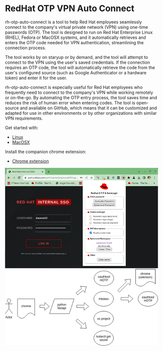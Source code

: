 RedHat OTP VPN Auto Connect
===========================

rh-otp-auto-connect is a tool to help Red Hat employees seamlessly connect to the company's virtual private network (VPN) using one-time passwords (OTP). The tool is designed to run on Red Hat Enterprise Linux (RHEL), Fedora or MacOSX systems, and it automatically retrieves and enters the OTP code needed for VPN authentication, streamlining the connection process.

The tool works by on staryup or by demand, and the tool will attempt to connect to the VPN using the user's saved credentials. If the connection requires an OTP code, the tool will automatically retrieve the code from the user's configured source (such as Google Authenticator or a hardware token) and enter it for the user.

rh-otp-auto-connect is especially useful for Red Hat employees who frequently need to connect to the company's VPN while working remotely or on-the-go. By automating the OTP entry process, the tool saves time and reduces the risk of human error when entering codes. The tool is open-source and available on GitHub, which means that it can be customized and adapted for use in other environments or by other organizations with similar VPN requirements.

Get started with:

- [Linux](https://github.com/dmzoneill/rh-otp-auto-connect/blob/main/README.LINUX.md)
- [MacOSX](https://github.com/dmzoneill/rh-otp-auto-connect/blob/main/README.MACOSX.md)

Install the companion chrome extension:

- [Chrome extension](https://github.com/dmzoneill/rh-otp-auto-connect/blob/main/README.CHROME.md)

![Browser shot](https://github.com/dmzoneill/rh-otp-auto-connect/blob/main/images/readme-image.png?raw=true)
![Browser shot](https://github.com/dmzoneill/rh-otp-auto-connect/blob/main/images/workflow.png?raw=true)